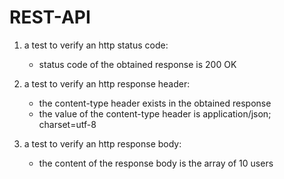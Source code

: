 # REST-API

1. a test to verify an http status code: 
    
    - status code of the obtained response is 200 OK
  
2. a test to verify an http response header: 


    - the content-type header exists in the obtained response
    - the value of the content-type header is application/json; charset=utf-8

3. a test to verify an http response body: 
    
    - the content of the response body is the array of 10 users
